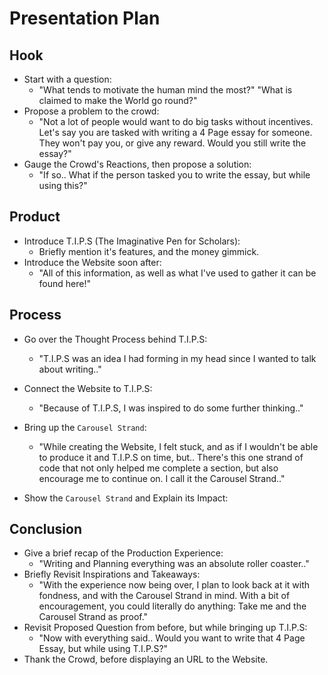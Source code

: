 # Presentation Plan

## Hook
* Start with a question:
  * "What tends to motivate the human mind the most?" "What is claimed to make the World go round?"
* Propose a problem to the crowd:
  * "Not a lot of people would want to do big tasks without incentives. Let's say you are tasked with writing a 4 Page essay for someone. They won't pay you, or give any reward. Would you still write the essay?"
* Gauge the Crowd's Reactions, then propose a solution:
  * "If so.. What if the person tasked you to write the essay, but while using this?"
## Product
* Introduce T.I.P.S (The Imaginative Pen for Scholars):
  * Briefly mention it's features, and the money gimmick.
* Introduce the Website soon after:
  * "All of this information, as well as what I've used to gather it can be found here!"
## Process
* Go over the Thought Process behind T.I.P.S:
  * "T.I.P.S was an idea I had forming in my head since I wanted to talk about writing.."
* Connect the Website to T.I.P.S:
  * "Because of T.I.P.S, I was inspired to do some further thinking.." 
* Bring up the `Carousel Strand`:
  * "While creating the Website, I felt stuck, and as if I wouldn't be able to produce it and T.I.P.S on time, but.. There's this one strand of code that not only helped me complete a section, but also encourage me to continue on. I call it the Carousel Strand.."
* Show the `Carousel Strand` and Explain its Impact:
 
  <div class="container">
   <div class="row">
    <div class="col-md-5">

## Conclusion
* Give a brief recap of the Production Experience:
  * "Writing and Planning everything was an absolute roller coaster.."
* Briefly Revisit Inspirations and Takeaways:
  * "With the experience now being over, I plan to look back at it with fondness, and with the Carousel Strand in mind. With a bit of encouragement, you could literally do anything: Take me and the Carousel Strand as proof."
* Revisit Proposed Question from before, but while bringing up T.I.P.S:
  * "Now with everything said.. Would you want to write that 4 Page Essay, but while using T.I.P.S?"
* Thank the Crowd, before displaying an URL to the Website.
<!-- EXAMPLE

## Hook
* Verbal riddle of GGD

## Product
* GIF/Demo of example/non-example

## Process
* Flowchart of plan
  * MVP: noun -> door -> yes/no
  * Beyond MVP: noun -> word relation API -> noun API -> yes/no, with counterexample
* Code snippets of:
  * MVP
  * Both APIs
  * Challenge with API keys

## Conclusion
* [URL to project]
* Takeaways
  * Less = more: the heart of the riddle was one line of code; it obviously took more to make the entire thing work, but one complicated line of regular expressions was essentially the solution to the riddle
  * Expect the unexpected: it’s important to budget time for things you don’t account for; for example, I didn’t consider the fact that I would need another entire API to detect nouns
  * Determination is key: ironically enough, I had to make my API keys private. At first, it didn’t seem like it was possible, which meant I couldn’t publish my app. But after all of that hard work, I was determined to find a solution, and I found it in config variables.
* "Presentation can’t, but a speech can"


-->
